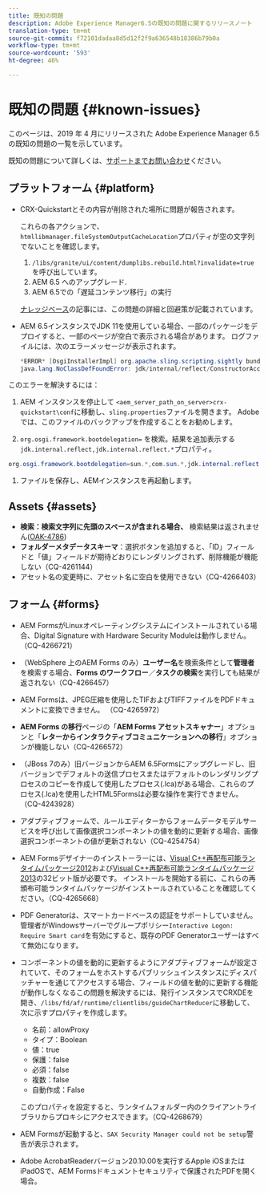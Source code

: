 ```yaml
---
title: 既知の問題
description: Adobe Experience Manager6.5の既知の問題に関するリリースノート
translation-type: tm+mt
source-git-commit: f72101dadaa8d5d12f2f9a636548b18386b79b0a
workflow-type: tm+mt
source-wordcount: '593'
ht-degree: 46%

---
```



# 既知の問題 {#known-issues}

このページは、2019 年 4 月にリリースされた Adobe Experience Manager 6.5 の既知の問題の一覧を示しています。

既知の問題について詳しくは、[サポートまでお問い合わせ](https://helpx.adobe.com/jp/support/experience-manager.html)ください。

## プラットフォーム {#platform}

* CRX-Quickstartとその内容が削除された場所に問題が報告されます。

   これらの各アクションで、`htmllibmanager.fileSystemOutputCacheLocation`プロパティが空の文字列でないことを確認します。

   1. `/libs/granite/ui/content/dumplibs.rebuild.html?invalidate=true`を呼び出しています。
   2. AEM 6.5 へのアップグレード.
   3. AEM 6.5での「遅延コンテンツ移行」の実行

   [ナレッジベース](https://helpx.adobe.com/experience-manager/kb/avoid-crx-quickstart-deletion-in-aem-6-5.html)の記事には、この問題の詳細と回避策が記載されています。

* AEM 6.5インスタンスでJDK 11を使用している場合、一部のパッケージをデプロイすると、一部のページが空白で表示される場合があります。 ログファイルには、次のエラーメッセージが表示されます。

   ```java
   *ERROR* [OsgiInstallerImpl] org.apache.sling.scripting.sightly bundle org.apache.sling.scripting.sightly:1.1.2.1_4_0 (558)[org.apache.sling.scripting.sightly.impl.engine.extension.use.JavaUseProvider(3345)] : Error during instantiation of the implementation object (java.lang.NoClassDefFoundError: jdk/internal/reflect/ConstructorAccessorImpl)
   java.lang.NoClassDefFoundError: jdk/internal/reflect/ConstructorAccessorImpl
   ```

このエラーを解決するには：

1. AEM インスタンスを停止して `<aem_server_path_on_server>crx-quickstart\conf`に移動し、`sling.properties`ファイルを開きます。 Adobeでは、このファイルのバックアップを作成することをお勧めします。

1. `org.osgi.framework.bootdelegation=` を検索。結果を追加表示する`jdk.internal.reflect,jdk.internal.reflect.*`プロパティ。

```java
org.osgi.framework.bootdelegation=sun.*,com.sun.*,jdk.internal.reflect,jdk.internal.reflect.*
```

1. ファイルを保存し、AEMインスタンスを再起動します。

## Assets {#assets}

* **検索：検索文字列に先頭のスペースが含まれる場合、** 検索結果は返されません([OAK-4786](https://issues.apache.org/jira/browse/OAK-4786))
* **フォルダーメタデータスキーマ**：選択ボタンを追加すると、「ID」フィールドと「値」フィールドが期待どおりにレンダリングされず、削除機能が機能しない（CQ-4261144）
* アセット名の変更時に、アセット名に空白を使用できない（CQ-4266403）

## フォーム {#forms}

* AEM FormsがLinuxオペレーティングシステムにインストールされている場合、Digital Signature with Hardware Security Moduleは動作しません。 （CQ-4266721）
* （WebSphere 上のAEM Forms のみ）**ユーザー名**&#x200B;を検索条件として&#x200B;**管理者**&#x200B;を検索する場合、**Forms のワークフロー**／**タスクの検索**&#x200B;を実行しても結果が返されない（CQ-4266457）

* AEM Formsは、JPEG圧縮を使用したTIFおよびTIFFファイルをPDFドキュメントに変換できません。 （CQ-4265972）
* **AEM Forms の移行**&#x200B;ページの「**AEM Forms アセットスキャナー**」オプションと「**レターからインタラクティブコミュニケーションへの移行**」オプションが機能しない（CQ-4266572）

* （JBoss 7のみ）旧バージョンからAEM 6.5Formsにアップグレードし、旧バージョンでデフォルトの送信プロセスまたはデフォルトのレンダリングプロセスのコピーを作成して使用したプロセス(.lca)がある場合、これらのプロセス(.lca)を使用したHTML5Formsは必要な操作を実行できません。 （CQ-4243928）
* アダプティブフォームで、ルールエディターからフォームデータモデルサービスを呼び出して画像選択コンポーネントの値を動的に更新する場合、画像選択コンポーネントの値が更新されない（CQ-4254754）
* AEM Formsデザイナーのインストーラーには、[Visual C++再配布可能ランタイムパッケージ2012](https://support.microsoft.com/ja-jp/help/2977003/the-latest-supported-visual-c-downloads)および[Visual C++再配布可能ランタイムパッケージ2013](https://support.microsoft.com/ja-jp/help/3179560/update-for-visual-c-2013-and-visual-c-redistributable-package)の32ビット版が必要です。 インストールを開始する前に、これらの再頒布可能ランタイムパッケージがインストールされていることを確認してください。（CQ-4265668）

* PDF Generatorは、スマートカードベースの認証をサポートしていません。  管理者がWindowsサーバーでグループポリシー`Interactive Logon: Require Smart card`を有効にすると、既存のPDF Generatorユーザーはすべて無効になります。

* コンポーネントの値を動的に更新するようにアダプティブフォームが設定されていて、そのフォームをホストするパブリッシュインスタンスにディスパッチャーを通じてアクセスする場合、フィールドの値を動的に更新する機能が動作しなくなるこの問題を解決するには、発行インスタンスでCRXDEを開き、`/libs/fd/af/runtime/clientlibs/guideChartReducer`に移動して、次に示すプロパティを作成します。

   * 名前：allowProxy
   * タイプ：Boolean
   * 値：true
   * 保護：false
   * 必須：false
   * 複数：false
   * 自動作成：False

   このプロパティを設定すると、ランタイムフォルダー内のクライアントライブラリからプロキシにアクセスできます。（CQ-4268679）

* AEM Formsが起動すると、`SAX Security Manager could not be setup`警告が表示されます。
* Adobe AcrobatReaderバージョン20.10.00を実行するApple iOSまたはiPadOSで、AEM Formsドキュメントセキュリティで保護されたPDFを開く場合。
